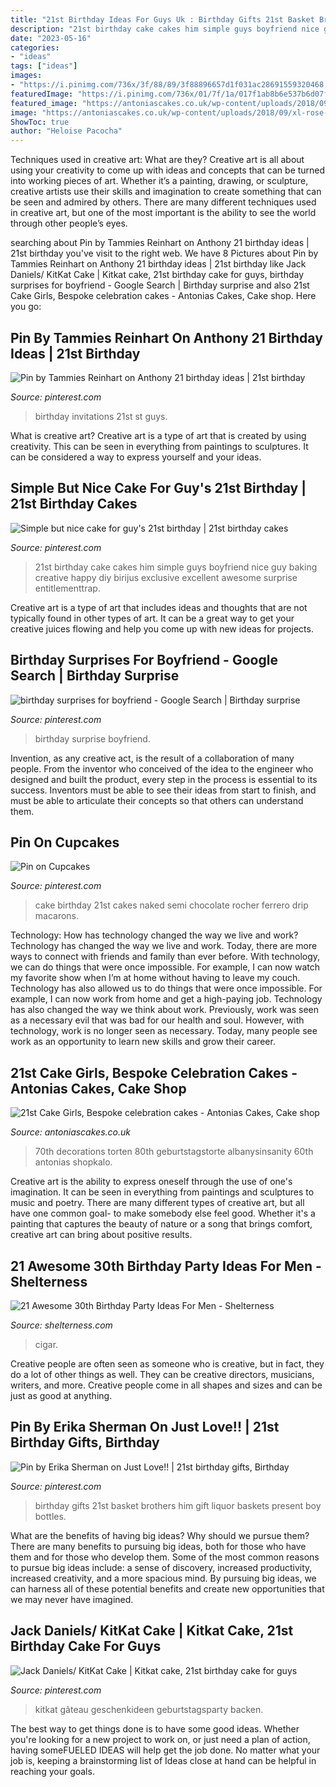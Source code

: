 ```yaml
---
title: "21st Birthday Ideas For Guys Uk : Birthday Gifts 21st Basket Brothers Him Gift Liquor Baskets Present Boy Bottles"
description: "21st birthday cake cakes him simple guys boyfriend nice guy baking creative happy diy birijus exclusive excellent awesome surprise entitlementtrap"
date: "2023-05-16"
categories:
- "ideas"
tags: ["ideas"]
images:
- "https://i.pinimg.com/736x/3f/88/89/3f88896657d1f031ac28691559320468.jpg"
featuredImage: "https://i.pinimg.com/736x/01/7f/1a/017f1ab8b6e537b6d07f432c2541f3a5--st-birthday-presents-birthday-gifts.jpg"
featured_image: "https://antoniascakes.co.uk/wp-content/uploads/2018/09/xl-rose-gold-70th-462x740.png"
image: "https://antoniascakes.co.uk/wp-content/uploads/2018/09/xl-rose-gold-70th-462x740.png"
ShowToc: true
author: "Heloise Pacocha"
---
```



Techniques used in creative art: What are they?
Creative art is all about using your creativity to come up with ideas and concepts that can be turned into working pieces of art. Whether it’s a painting, drawing, or sculpture, creative artists use their skills and imagination to create something that can be seen and admired by others. There are many different techniques used in creative art, but one of the most important is the ability to see the world through other people’s eyes.

	

		
searching about Pin by Tammies Reinhart on Anthony 21 birthday ideas | 21st birthday you've visit to the right web. We have 8 Pictures about Pin by Tammies Reinhart on Anthony 21 birthday ideas | 21st birthday like Jack Daniels/ KitKat Cake | Kitkat cake, 21st birthday cake for guys, birthday surprises for boyfriend - Google Search | Birthday surprise and also 21st Cake Girls, Bespoke celebration cakes - Antonias Cakes, Cake shop. Here you go:
		
    
## Pin By Tammies Reinhart On Anthony 21 Birthday Ideas | 21st Birthday

<img loading=lazy src="https://i.pinimg.com/736x/ca/50/e5/ca50e5473ec890c0a4da887b5dc53bf0--st-birthday-invitations--birthday.jpg" onerror="this.onerror=null;this.src='https://tse1.mm.bing.net/th?id=OIP._nqu3tZg1w798bMMS7W4oQHaKU&amp;pid=15.1';" alt="Pin by Tammies Reinhart on Anthony 21 birthday ideas | 21st birthday">

_Source: pinterest.com_

>birthday invitations 21st st guys. 

	

What is creative art?
Creative art is a type of art that is created by using creativity. This can be seen in everything from paintings to sculptures. It can be considered a way to express yourself and your ideas.

    
## Simple But Nice Cake For Guy&#039;s 21st Birthday | 21st Birthday Cakes

<img loading=lazy src="https://i.pinimg.com/736x/a7/dd/78/a7dd78fe29f277bcbe64d39f71f7e773--guys-st-birthday--birthday.jpg" onerror="this.onerror=null;this.src='https://tse3.mm.bing.net/th?id=OIP.NsNrdBULsh1siZOsJriDDgHaJ3&amp;pid=15.1';" alt="Simple but nice cake for guy&#039;s 21st birthday | 21st birthday cakes">

_Source: pinterest.com_

>21st birthday cake cakes him simple guys boyfriend nice guy baking creative happy diy birijus exclusive excellent awesome surprise entitlementtrap. 

	

Creative art is a type of art that includes ideas and thoughts that are not typically found in other types of art. It can be a great way to get your creative juices flowing and help you come up with new ideas for projects.

    
## Birthday Surprises For Boyfriend - Google Search | Birthday Surprise

<img loading=lazy src="https://i.pinimg.com/736x/ad/af/8f/adaf8f4926a2404022ff91e4eb7ed8f1--birthday-surprise-boyfriend-birthday-ideas-for-boyfriend.jpg" onerror="this.onerror=null;this.src='https://tse3.mm.bing.net/th?id=OIP.hNNTIK3yVL8qtR_HkeJRYQHaJ3&amp;pid=15.1';" alt="birthday surprises for boyfriend - Google Search | Birthday surprise">

_Source: pinterest.com_

>birthday surprise boyfriend. 

	

Invention, as any creative act, is the result of a collaboration of many people. From the inventor who conceived of the idea to the engineer who designed and built the product, every step in the process is essential to its success. Inventors must be able to see their ideas from start to finish, and must be able to articulate their concepts so that others can understand them.

    
## Pin On Cupcakes

<img loading=lazy src="https://i.pinimg.com/736x/3f/88/89/3f88896657d1f031ac28691559320468.jpg" onerror="this.onerror=null;this.src='https://tse2.mm.bing.net/th?id=OIP.Ig0qZi_3pFWwgENcxwUbvwHaJQ&amp;pid=15.1';" alt="Pin on Cupcakes">

_Source: pinterest.com_

>cake birthday 21st cakes naked semi chocolate rocher ferrero drip macarons. 

	

Technology: How has technology changed the way we live and work?
Technology has changed the way we live and work. Today, there are more ways to connect with friends and family than ever before. With technology, we can do things that were once impossible. For example, I can now watch my favorite show when I’m at home without having to leave my couch. Technology has also allowed us to do things that were once impossible. For example, I can now work from home and get a high-paying job. Technology has also changed the way we think about work. Previously, work was seen as a necessary evil that was bad for our health and soul. However, with technology, work is no longer seen as necessary. Today, many people see work as an opportunity to learn new skills and grow their career.

    
## 21st Cake Girls, Bespoke Celebration Cakes - Antonias Cakes, Cake Shop

<img loading=lazy src="https://antoniascakes.co.uk/wp-content/uploads/2018/09/xl-rose-gold-70th-462x740.png" onerror="this.onerror=null;this.src='https://tse2.mm.bing.net/th?id=OIP.AK_eAuHgJImAdYvCivb_VQAAAA&amp;pid=15.1';" alt="21st Cake Girls, Bespoke celebration cakes - Antonias Cakes, Cake shop">

_Source: antoniascakes.co.uk_

>70th decorations torten 80th geburtstagstorte albanysinsanity 60th antonias shopkalo. 

	

Creative art is the ability to express oneself through the use of one's imagination. It can be seen in everything from paintings and sculptures to music and poetry. There are many different types of creative art, but all have one common goal- to make somebody else feel good. Whether it's a painting that captures the beauty of nature or a song that brings comfort, creative art can bring about positive results.

    
## 21 Awesome 30th Birthday Party Ideas For Men - Shelterness

<img loading=lazy src="https://i.shelterness.com/2017/02/08-bourbon-and-cigar-bar-is-what-any-adult-guy-will-like.jpg" onerror="this.onerror=null;this.src='https://tse4.mm.bing.net/th?id=OIP.AMKtt7G9v9DiqazY5RP2iwHaKx&amp;pid=15.1';" alt="21 Awesome 30th Birthday Party Ideas For Men - Shelterness">

_Source: shelterness.com_

>cigar. 

	

Creative people are often seen as someone who is creative, but in fact, they do a lot of other things as well. They can be creative directors, musicians, writers, and more. Creative people come in all shapes and sizes and can be just as good at anything.

    
## Pin By Erika Sherman On Just Love!! | 21st Birthday Gifts, Birthday

<img loading=lazy src="https://i.pinimg.com/736x/01/7f/1a/017f1ab8b6e537b6d07f432c2541f3a5--st-birthday-presents-birthday-gifts.jpg" onerror="this.onerror=null;this.src='https://tse2.mm.bing.net/th?id=OIP.tbLXX7TtvBBnQKT15hBvIgHaJ3&amp;pid=15.1';" alt="Pin by Erika Sherman on Just Love!! | 21st birthday gifts, Birthday">

_Source: pinterest.com_

>birthday gifts 21st basket brothers him gift liquor baskets present boy bottles. 

	

What are the benefits of having big ideas? Why should we pursue them?
There are many benefits to pursuing big ideas, both for those who have them and for those who develop them. Some of the most common reasons to pursue big ideas include: a sense of discovery, increased productivity, increased creativity, and a more spacious mind. By pursuing big ideas, we can harness all of these potential benefits and create new opportunities that we may never have imagined.

    
## Jack Daniels/ KitKat Cake | Kitkat Cake, 21st Birthday Cake For Guys

<img loading=lazy src="https://i.pinimg.com/736x/96/3d/56/963d56a15b5d500585a4db89e4ba7934.jpg" onerror="this.onerror=null;this.src='https://tse2.mm.bing.net/th?id=OIP.uQ5NkdVwEnP0XWztAP52QwHaKW&amp;pid=15.1';" alt="Jack Daniels/ KitKat Cake | Kitkat cake, 21st birthday cake for guys">

_Source: pinterest.com_

>kitkat gâteau geschenkideen geburtstagsparty backen. 

	

The best way to get things done is to have some good ideas. Whether you're looking for a new project to work on, or just need a plan of action, having someFUELED IDEAS will help get the job done. No matter what your job is, keeping a brainstorming list of Ideas close at hand can be helpful in reaching your goals.

